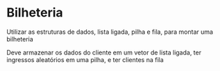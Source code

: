 <h1>Bilheteria</h1>

<p>Utilizar as estruturas de dados, lista ligada, pilha e fila, para montar uma bilheteria</p> 
<p> Deve armazenar os dados do cliente em um vetor de lista ligada, ter ingressos aleatórios em uma pilha, e ter clientes na fila</p>
